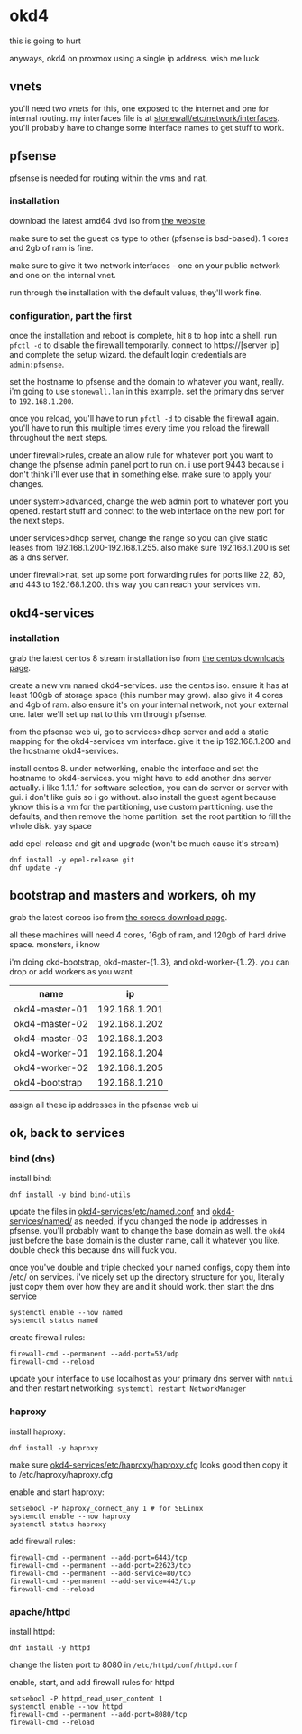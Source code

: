 # okd4
this is going to hurt

anyways, okd4 on proxmox using a single ip address. wish me luck

## vnets
you'll need two vnets for this, one exposed to the internet and one for internal routing. my interfaces file is at [stonewall/etc/network/interfaces](stonewall/etc/network/interfaces). you'll probably have to change some interface names to get stuff to work.

## pfsense
pfsense is needed for routing within the vms and nat. 

### installation
download the latest amd64 dvd iso from [the website](https://www.pfsense.org/download/).

make sure to set the guest os type to other (pfsense is bsd-based). 1 cores and 2gb of ram is fine.

make sure to give it two network interfaces - one on your public network and one on the internal vnet.

run through the installation with the default values, they'll work fine.

### configuration, part the first
once the installation and reboot is complete, hit `8` to hop into a shell. run `pfctl -d` to disable the firewall temporarily. connect to https://[server ip] and complete the setup wizard. the default login credentials are `admin:pfsense`. 

set the hostname to pfsense and the domain to whatever you want, really. i'm going to use `stonewall.lan` in this example. set the primary dns server to `192.168.1.200`.

once you reload, you'll have to run `pfctl -d` to disable the firewall again. you'll have to run this multiple times every time you reload the firewall throughout the next steps.

under firewall>rules, create an allow rule for whatever port you want to change the pfsense admin panel port to run on. i use port 9443 because i don't think i'll ever use that in something else. make sure to apply your changes.

under system>advanced, change the web admin port to whatever port you opened. restart stuff and connect to the web interface on the new port for the next steps.

under services>dhcp server, change the range so you can give static leases from 192.168.1.200-192.168.1.255. also make sure 192.168.1.200 is set as a dns server.

under firewall>nat, set up some port forwarding rules for ports like 22, 80, and 443 to 192.168.1.200. this way you can reach your services vm.

## okd4-services
### installation
grab the latest centos 8 stream installation iso from [the centos downloads page](https://www.centos.org/download/). 

create a new vm named okd4-services. use the centos iso. ensure it has at least 100gb of storage space (this number may grow). also give it 4 cores and 4gb of ram. also ensure it's on your internal network, not your external one. later we'll set up nat to this vm through pfsense.

from the pfsense web ui, go to services>dhcp server and add a static mapping for the okd4-services vm interface. give it the ip 192.168.1.200 and the hostname okd4-services.

install centos 8. 
  under networking, enable the interface and set the hostname to okd4-services.
    you might have to add another dns server actually. i like 1.1.1.1
  for software selection, you can do server or server with gui. i don't like guis so i go without. also install the guest agent because yknow this is a vm
  for the partitioning, use custom partitioning. use the defaults, and then remove the home partition. set the root partition to fill the whole disk. yay space

add epel-release and git and upgrade (won't be much cause it's stream)
```
dnf install -y epel-release git
dnf update -y
```

## bootstrap and masters and workers, oh my
grab the latest coreos iso from [the coreos download page](https://getfedora.org/coreos/download/).

all these machines will need 4 cores, 16gb of ram, and 120gb of hard drive space. monsters, i know

i'm doing okd-bootstrap, okd-master-{1..3}, and okd-worker-{1..2}. you can drop or add workers as you want

| name | ip |
| --- | --- |
| okd4-master-01 | 192.168.1.201 |
| okd4-master-02 | 192.168.1.202 |
| okd4-master-03 | 192.168.1.203 |
| okd4-worker-01 | 192.168.1.204 |
| okd4-worker-02 | 192.168.1.205 |
| okd4-bootstrap | 192.168.1.210 |

assign all these ip addresses in the pfsense web ui

## ok, back to services

### bind (dns)
install bind:
```
dnf install -y bind bind-utils
```
update the files in [okd4-services/etc/named.conf](okd4-services/etc/named.conf) and [okd4-services/named/](okd4-services/named/) as needed, if you changed the node ip addresses in pfsense. you'll probably want to change the base domain as well. the `okd4` just before the base domain is the cluster name, call it whatever you like. double check this because dns will fuck you.

once you've double and triple checked your named configs, copy them into /etc/ on services. i've nicely set up the directory structure for you, literally just copy them over how they are and it should work. then start the dns service
```
systemctl enable --now named
systemctl status named
```

create firewall rules:
```
firewall-cmd --permanent --add-port=53/udp
firewall-cmd --reload
```

update your interface to use localhost as your primary dns server with `nmtui` and then restart networking: `systemctl restart NetworkManager`

### haproxy
install haproxy:
```
dnf install -y haproxy
```

make sure [okd4-services/etc/haproxy/haproxy.cfg](okd4-services/etc/haproxy/haproxy.cfg) looks good then copy it to /etc/haproxy/haproxy.cfg

enable and start haproxy:
```
setsebool -P haproxy_connect_any 1 # for SELinux
systemctl enable --now haproxy
systemctl status haproxy
```

add firewall rules:
```
firewall-cmd --permanent --add-port=6443/tcp
firewall-cmd --permanent --add-port=22623/tcp
firewall-cmd --permanent --add-service=80/tcp
firewall-cmd --permanent --add-service=443/tcp
firewall-cmd --reload
```

### apache/httpd
install httpd:
```
dnf install -y httpd
```

change the listen port to 8080 in `/etc/httpd/conf/httpd.conf`

enable, start, and add firewall rules for httpd
```
setsebool -P httpd_read_user_content 1
systemctl enable --now httpd
firewall-cmd --permanent --add-port=8080/tcp
firewall-cmd --reload
```
